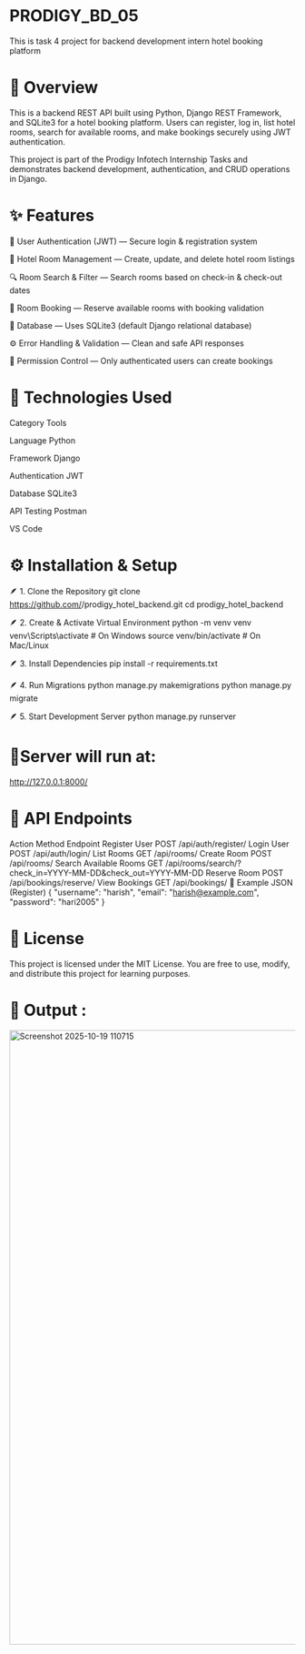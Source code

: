 # PRODIGY_BD_05
This is  task 4 project for backend development intern hotel booking platform 




# 📘 Overview

This is a backend REST API built using Python, Django REST Framework, and SQLite3 for a hotel booking platform.
Users can register, log in, list hotel rooms, search for available rooms, and make bookings securely using JWT authentication.

This project is part of the Prodigy Infotech Internship Tasks and demonstrates backend development, authentication, and CRUD operations in Django.




# ✨ Features

👤 User Authentication (JWT) — Secure login & registration system

🏨 Hotel Room Management — Create, update, and delete hotel room listings

🔍 Room Search & Filter — Search rooms based on check-in & check-out dates

📅 Room Booking — Reserve available rooms with booking validation

🧱 Database — Uses SQLite3 (default Django relational database)

⚙️ Error Handling & Validation — Clean and safe API responses

🔐 Permission Control — Only authenticated users can create bookings




# 🧰 Technologies Used
Category	Tools


Language	Python


Framework	Django 


Authentication	JWT 


Database	SQLite3


API Testing	Postman


VS Code




# ⚙️ Installation & Setup
🪶 1. Clone the Repository
git clone https://github.com/<your-username>/prodigy_hotel_backend.git
cd prodigy_hotel_backend

🪶 2. Create & Activate Virtual Environment
python -m venv venv
venv\Scripts\activate       # On Windows
source venv/bin/activate    # On Mac/Linux

🪶 3. Install Dependencies
pip install -r requirements.txt


🪶 4. Run Migrations
python manage.py makemigrations
python manage.py migrate

🪶 5. Start Development Server
python manage.py runserver




# 🔗Server will run at:

http://127.0.0.1:8000/




# 🧩 API Endpoints
Action	Method	Endpoint
Register User	POST	/api/auth/register/
Login User	POST	/api/auth/login/
List Rooms	GET	/api/rooms/
Create Room	POST	/api/rooms/
Search Available Rooms	GET	/api/rooms/search/?check_in=YYYY-MM-DD&check_out=YYYY-MM-DD
Reserve Room	POST	/api/bookings/reserve/
View Bookings	GET	/api/bookings/
🧪 Example JSON (Register)
{
  "username": "harish",
  "email": "harish@example.com",
  "password": "hari2005"
}





# 🪪 License

This project is licensed under the MIT License.
You are free to use, modify, and distribute this project for learning purposes.




# 🎥 Output :
<img width="1920" height="1080" alt="Screenshot 2025-10-19 110715" src="https://github.com/user-attachments/assets/f13d447a-feb1-4bde-9e76-7881a1feadaa" />

